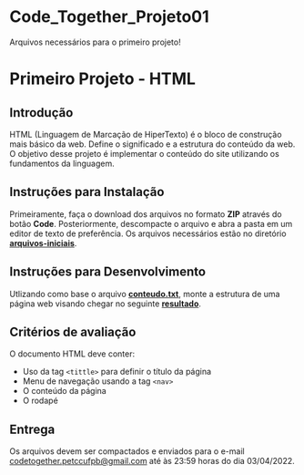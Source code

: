 # Code_Together_Projeto01
Arquivos necessários para o primeiro projeto!
# Primeiro Projeto - HTML

## Introdução

HTML (Linguagem de Marcação de HiperTexto) é o bloco de construção mais básico da web. Define o significado e a estrutura do conteúdo da web. O objetivo
desse projeto é implementar o conteúdo do site utilizando os fundamentos da linguagem.

## Instruções para Instalação

Primeiramente, faça o download dos arquivos no formato **ZIP** através do botão **Code**. Posteriormente, descompacte o arquivo e abra a pasta em um editor de texto de preferência. Os arquivos necessários estão no diretório [**arquivos-iniciais**](arquivos-iniciais).

## Instruções para Desenvolvimento

Utlizando como base o arquivo [**conteudo.txt**](https://github.com/petccufpb/Code_Together_Projeto01/blob/main/arquivos-iniciais/arquivos-iniciais/conteudo.txt), monte a estrutura de uma página web visando chegar no seguinte [**resultado**](https://imgur.com/dy0lXVn).

## Critérios de avaliação

O documento HTML deve conter:

- Uso da tag `<tittle>` para definir o título da página
- Menu de navegação usando a tag `<nav>`
- O conteúdo da página
- O rodapé

## Entrega

Os arquivos devem ser compactados e enviados para o e-mail codetogether.petccufpb@gmail.com até às 23:59 horas do dia 03/04/2022.
